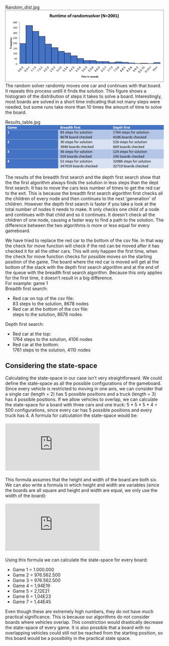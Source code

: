 Random_dist.jpg
<img src=https://github.com/KaKariki02/rushHour/blob/master/Results/Random_dist.jpg width="800">  
The random solver randomly moves one car and continues with that board. It repeats this process untill it finds the solution. This figure shows a histogram of the distribution of steps it takes to solve a board. Interestingly, most boards are solved in a short time indicating that not many steps were needed, but some runs take more than 10 times the amount of time to solve the board. 

Results_table.jpg
<img src=https://github.com/KaKariki02/rushHour/blob/master/Results/Results_table.jpg width="800">

The results of the breadth first search and the depth first search show that the the first algorithm always finds the solution in less steps than the dept first search. It has to move the cars less number of times to get the red car to the exit. This is because the breadth first search algorithm first checks all the children of every node and then continues to the next 'generation' of children. However the depth first search is faster if you take a look at the total number of nodes it needs to make. It only checks one child of a node and continues with that child and so it continues. It doesn't check all the children of one node, causing a faster way to find a path to the solution.
The difference between the two algorithms is more or less equal for every gameboard.

We have tried to replace the red car to the bottom of the csv file. In that way the check for move function will check if the red can be moved after it has checked it for all the other cars. This will only happen the first time, when the check for move function checks for possible moves on the starting position of the game. The board where the red car is moved will get at the bottom of the stack with the depth first search algorithm and at the end of the queue with the breadth first search algorithm. Because this only applies for the first time, it doesn't result in a big difference.  
For example: game 1  
Breadth first search:  
* Red car on top of the csv file:  
  83 steps to the solution,
  8678 nodes 
* Red car at the bottom of the csv file:  
  steps to the solution, 
  8678 nodes  
  
Depth first search:  
* Red car at the top:  
  1764 steps to the solution, 
  4106 nodes 
* Red car at the bottom:  
  1761 steps to the solution, 
  4110 nodes 
  
## Considering the state-space
Calculating the state-space in our case isn't very straightforward. We could define the state-space as all the possible configurations of the gameboard. Since every vehicle is restricted to moving in one axis, we can consider that a single car (length = 2) has 5 possible positions and a truck (length = 3) has 4 possible positions. If we allow vehicles to overlap, we can calculate the state-space for a board with three cars and one truck: 5 * 5 * 5 * 4 = 500 configurations, since every car has 5 possible positions and every truck has 4. A formula for calcutation the state-space would be:    <br></br>
![](http://latex.codecogs.com/gif.latex?5%5E%7Bnumber%20of%20cars%7D%20*%204%5E%7Bnumberoftrucks%7D%20%3D%20statespace)    <br></br>
This formula assumes that the height and width of the board are both six. We can also write a formula in which height and width are variables (since the boards are all square and height and width are equal, we only use the width of the board):
<br></br>
![](http://latex.codecogs.com/gif.latex?%28width-1%29%5E%7Bnumber%20of%20cars%7D%20*%20%28width-2%29%5E%7Bnumberoftrucks%7D%20%3D%20statespace)
<br></br>
Using this formula we can calculate the state-space for every board:
* Game 1 = 1.000.000
* Game 2 = 976.562.500
* Game 3 = 976.562.500
* Game 4 = 1,94E19
* Game 5 = 2,12E21
* Game 6 = 1,04E23
* Game 7 = 1,44E45

Even though these are extremely high numbers, they do not have much practical significance. This is because our algorithms do not consider boards where vehicles overlap. This constriction would drastically decrease the state-space of every game. It is also possible that a board with no overlapping vehicles could still not be reached from the starting position, so this board would be a possibility in the practical state space.
